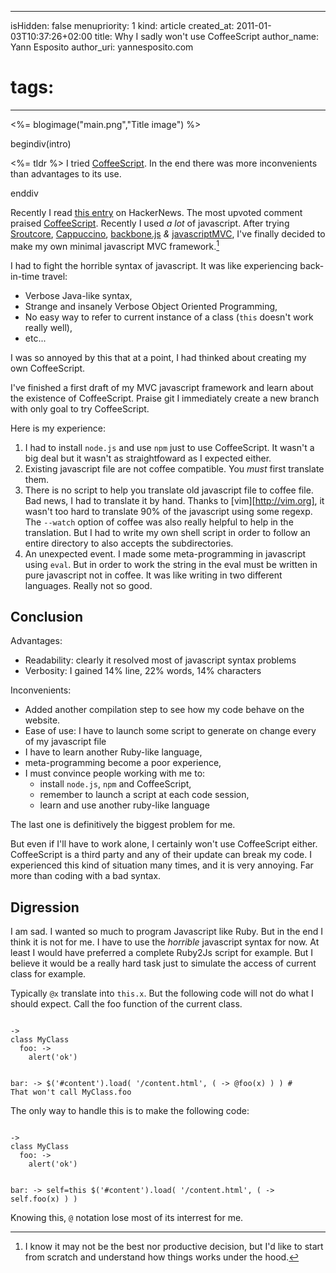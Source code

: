 -----
isHidden:       false
menupriority:   1
kind:           article
created_at:     2011-01-03T10:37:26+02:00
title: Why I sadly won't use CoffeeScript
author_name: Yann Esposito
author_uri: yannesposito.com
# tags:
-----
<%= blogimage("main.png","Title image") %>

begindiv(intro)

<%= tldr %> I tried [CoffeeScript][cf]. In the end there was more inconvenients than advantages to its use.


enddiv

Recently I read [this entry](http://news.ycombinator.com/item?id=2053956) on HackerNews.
The most upvoted comment praised [CoffeeScript][cf].
Recently I used _a lot_ of javascript. After trying
[Sroutcore](http://sproutcore.com),
[Cappuccino](http://cappuccino.org),
[backbone.js](documentcloud.github.com/backbone/) _&_
[javascriptMVC](javascriptmvc.com),
I've finally decided to make my own minimal javascript MVC framework.[^1]


[cf]: http://coffeescript.org

[^1]: I know it may not be the best nor productive decision, but I'd like to start from scratch and understand how things works under the hood.

I had to fight the horrible syntax of javascript. It was like experiencing back-in-time travel: 

- Verbose Java-like syntax, 
- Strange and insanely Verbose Object Oriented Programming,
- No easy way to refer to current instance of a class (`this` doesn't work really well),
- etc... 

I was so annoyed by this that at a point, I had thinked about creating my own CoffeeScript.

I've finished a first draft of my MVC javascript  framework and learn about the existence of CoffeeScript. Praise git I immediately create a new branch with only goal to try CoffeeScript.

Here is my experience:

1. I had to install `node.js` and use `npm` just to use CoffeeScript. It wasn't a big deal but it wasn't as straightfoward as I expected either.
2. Existing javascript file are not coffee compatible. You _must_ first translate them.
3. There is no script to help you translate old javascript file to coffee file. Bad news, I had to translate it by hand. 
    Thanks to [vim][http://vim.org], it wasn't too hard to translate 90% of the javascript using some regexp. 
    The `--watch` option of coffee was also really helpful to help in the translation. 
    But I had to write my own shell script in order to follow an entire directory to also accepts the subdirectories.
4. An unexpected event. I made some meta-programming in javascript using `eval`. But in order to work the string in the eval must be written in pure javascript not in coffee. It was like writing in two different languages. Really not so good.


## Conclusion

Advantages:

- Readability: clearly it resolved most of javascript syntax problems
- Verbosity: I gained 14% line, 22% words, 14% characters

Inconvenients:

- Added another compilation step to see how my code behave on the website.
- Ease of use: I have to launch some script to generate on change every of my javascript file
- I have to learn another Ruby-like language,
- meta-programming become a poor experience,
- I must convince people working with me to: 
    - install `node.js`, `npm` and CoffeeScript,
    - remember to launch a script at each code session,
    - learn and use another ruby-like language


The last one is definitively the biggest problem for me.

But even if I'll have to work alone, I certainly won't use CoffeeScript either. CoffeeScript is a third party and any of their update can break my code. I experienced this kind of situation many times, and it is very annoying. Far more than coding with a bad syntax.

## Digression

I am sad. 
I wanted so much to program Javascript like Ruby. 
But in the end I think it is not for me. 
I have to use the _horrible_ javascript syntax for now. 
At least I would have preferred a complete Ruby2Js script for example. 
But I believe it would be a really hard task just to simulate the access of current class for example.


Typically `@x` translate into `this.x`. But the following code will not do what I should expect. Call the foo function of the current class.

<code class="ruby">
-> 
class MyClass
  foo: ->
    alert('ok')

  bar: ->
    $('#content').load( '/content.html', ( -> @foo(x) ) )
    # That won't call MyClass.foo
</code>

The only way to handle this is to make the following code:


<code class="ruby">
-> 
class MyClass
  foo: ->
    alert('ok')

  bar: ->
    self=this
    $('#content').load( '/content.html', ( -> self.foo(x) ) )
</code>

Knowing this, `@` notation lose most of its interrest for me.
